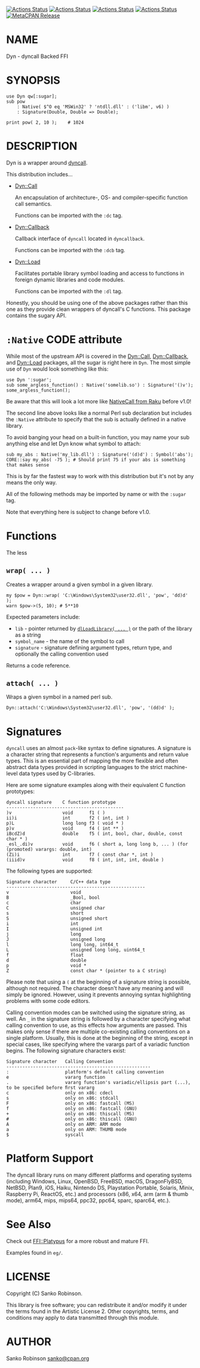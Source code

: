 [![Actions Status](https://github.com/sanko/Dyn.pm/actions/workflows/linux.yaml/badge.svg)](https://github.com/sanko/Dyn.pm/actions/workflows/linux.yaml) [![Actions Status](https://github.com/sanko/Dyn.pm/actions/workflows/windows.yaml/badge.svg)](https://github.com/sanko/Dyn.pm/actions/workflows/windows.yaml) [![Actions Status](https://github.com/sanko/Dyn.pm/actions/workflows/osx.yaml/badge.svg)](https://github.com/sanko/Dyn.pm/actions/workflows/osx.yaml) [![Actions Status](https://github.com/sanko/Dyn.pm/actions/workflows/freebsd.yaml/badge.svg)](https://github.com/sanko/Dyn.pm/actions/workflows/freebsd.yaml) [![MetaCPAN Release](https://badge.fury.io/pl/Dyn.svg)](https://metacpan.org/release/Dyn)
# NAME

Dyn - dyncall Backed FFI

# SYNOPSIS

    use Dyn qw[:sugar];
    sub pow
        : Native( $^O eq 'MSWin32' ? 'ntdll.dll' : ('libm', v6) )
        : Signature(Double, Double => Double);

    print pow( 2, 10 );    # 1024

# DESCRIPTION

Dyn is a wrapper around [dyncall](https://dyncall.org/).

This distribution includes...

- [Dyn::Call](https://metacpan.org/pod/Dyn%3A%3ACall)

    An encapsulation of architecture-, OS- and compiler-specific function call
    semantics.

    Functions can be imported with the `:dc` tag.

- [Dyn::Callback](https://metacpan.org/pod/Dyn%3A%3ACallback)

    Callback interface of `dyncall` located in `dyncallback`.

    Functions can be imported with the `:dcb` tag.

- [Dyn::Load](https://metacpan.org/pod/Dyn%3A%3ALoad)

    Facilitates portable library symbol loading and access to functions in foreign
    dynamic libraries and code modules.

    Functions can be imported with the `:dl` tag.

Honestly, you should be using one of the above packages rather than this one as
they provide clean wrappers of dyncall's C functions. This package contains the
sugary API.

# `:Native` CODE attribute

While most of the upstream API is covered in the [Dyn::Call](https://metacpan.org/pod/Dyn%3A%3ACall),
[Dyn::Callback](https://metacpan.org/pod/Dyn%3A%3ACallback), and [Dyn::Load](https://metacpan.org/pod/Dyn%3A%3ALoad) packages, all the sugar is right here in
`Dyn`. The most simple use of `Dyn` would look something like this:

    use Dyn ':sugar';
    sub some_argless_function() : Native('somelib.so') : Signature('()v');
    some_argless_function();

Be aware that this will look a lot more like [NativeCall from
Raku](https://docs.raku.org/language/nativecall) before v1.0!

The second line above looks like a normal Perl sub declaration but includes the
`:Native` attribute to specify that the sub is actually defined in a native
library.

To avoid banging your head on a built-in function, you may name your sub
anything else and let Dyn know what symbol to attach:

    sub my_abs : Native('my_lib.dll') : Signature('(d)d') : Symbol('abs');
    CORE::say my_abs( -75 ); # Should print 75 if your abs is something that makes sense

This is by far the fastest way to work with this distribution but it's not by
any means the only way.

All of the following methods may be imported by name or with the `:sugar` tag.

Note that everything here is subject to change before v1.0.

# Functions

The less

## `wrap( ... )`

Creates a wrapper around a given symbol in a given library.

    my $pow = Dyn::wrap( 'C:\Windows\System32\user32.dll', 'pow', 'dd)d' );
    warn $pow->(5, 10); # 5**10

Expected parameters include:

- `lib` - pointer returned by [`dlLoadLibrary( ... )`](https://metacpan.org/pod/Dyn%3A%3ALoad#dlLoadLibrary) or the path of the library as a string
- `symbol_name` - the name of the symbol to call
- `signature` - signature defining argument types, return type, and optionally the calling convention used

Returns a code reference.

## `attach( ... )`

Wraps a given symbol in a named perl sub.

    Dyn::attach('C:\Windows\System32\user32.dll', 'pow', '(dd)d' );

# Signatures

`dyncall` uses an almost `pack`-like syntax to define signatures. A signature
is a character string that represents a function's arguments and return value
types. This is an essential part of mapping the more flexible and often
abstract data types provided in scripting languages to the strict machine-level
data types used by C-libraries.

Here are some signature examples along with their equivalent C function
prototypes:

    dyncall signature    C function prototype
    --------------------------------------------
    )v                   void      f1 ( )
    ii)i                 int       f2 ( int, int )
    p)L                  long long f3 ( void * )
    p)v                  void      f4 ( int ** )
    iBcdZ)d              double    f5 ( int, bool, char, double, const char * )
    _esl_.di)v           void      f6 ( short a, long long b, ... ) (for (promoted) varargs: double, int)
    (Zi)i                int       f7 ( const char *, int )
    (iiid)v              void      f8 ( int, int, int, double )

The following types are supported:

    Signature character     C/C++ data type
    ----------------------------------------------------
    v                       void
    B                       _Bool, bool
    c                       char
    C                       unsigned char
    s                       short
    S                       unsigned short
    i                       int
    I                       unsigned int
    j                       long
    J                       unsigned long
    l                       long long, int64_t
    L                       unsigned long long, uint64_t
    f                       float
    d                       double
    p                       void *
    Z                       const char * (pointer to a C string)

Please note that using a `(` at the beginning of a signature string is
possible, although not required. The character doesn't have any meaning and
will simply be ignored. However, using it prevents annoying syntax highlighting
problems with some code editors.

Calling convention modes can be switched using the signature string, as well.
An `_` in the signature string is followed by a character specifying what
calling convention to use, as this effects how arguments are passed. This makes
only sense if there are multiple co-existing calling conventions on a single
platform. Usually, this is done at the beginning of the string, except in
special cases, like specifying where the varargs part of a variadic function
begins. The following signature characters exist:

    Signature character   Calling Convention
    ------------------------------------------------------
    :                     platform's default calling convention
    e                     vararg function
    .                     vararg function's variadic/ellipsis part (...), to be speciﬁed before ﬁrst vararg
    c                     only on x86: cdecl
    s                     only on x86: stdcall
    F                     only on x86: fastcall (MS)
    f                     only on x86: fastcall (GNU)
    +                     only on x86: thiscall (MS)
    #                     only on x86: thiscall (GNU)
    A                     only on ARM: ARM mode
    a                     only on ARM: THUMB mode
    $                     syscall

# Platform Support

The dyncall library runs on many different platforms and operating systems
(including Windows, Linux, OpenBSD, FreeBSD, macOS, DragonFlyBSD, NetBSD,
Plan9, iOS, Haiku, Nintendo DS, Playstation Portable, Solaris, Minix, Raspberry
Pi, ReactOS, etc.) and processors (x86, x64, arm (arm & thumb mode), arm64,
mips, mips64, ppc32, ppc64, sparc, sparc64, etc.).

# See Also

Check out [FFI::Platypus](https://metacpan.org/pod/FFI%3A%3APlatypus) for a more robust and mature FFI.

Examples found in `eg/`.

# LICENSE

Copyright (C) Sanko Robinson.

This library is free software; you can redistribute it and/or modify it under
the terms found in the Artistic License 2. Other copyrights, terms, and
conditions may apply to data transmitted through this module.

# AUTHOR

Sanko Robinson <sanko@cpan.org>
